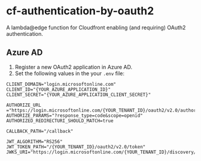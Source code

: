 # cf-authentication-by-oauth2

A lambda@edge function for Cloudfront enabling (and requiring) OAuth2 authentication.

## Azure AD

1. Register a new OAuth2 application in Azure AD.
2. Set the following values in the your `.env` file:
  
  ```
  CLIENT_DOMAIN="login.microsoftonline.com"
  CLIENT_ID="{YOUR_AZURE_APPLICATION_ID}"
  CLIENT_SECRET="{YOUR_AZURE_APPLICATION_CLIENT_SECRET}"
  
  AUTHORIZE_URL ="https://login.microsoftonline.com/{YOUR_TENANT_ID}/oauth2/v2.0/authorize"
  AUTHORIZE_PARAMS="?response_type=code&scope=openid"
  AUTHORIZED_REDIRECTURI_SHOULD_MATCH=true

  CALLBACK_PATH="/callback"

  JWT_ALGORITHM="RS256"
  JWT_TOKEN_PATH="/{YOUR_TENANT_ID}/oauth2/v2.0/token"
  JWKS_URI="https://login.microsoftonline.com/{YOUR_TENANT_ID}/discovery/v2.0/keys"
  ```